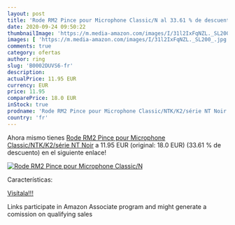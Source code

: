 ```yaml
---
layout: post
title: 'Rode RM2 Pince pour Microphone Classic/N al 33.61 % de descuento'
date: 2020-09-24 09:50:22
thumbnailImage: 'https://m.media-amazon.com/images/I/31l2IxFqNZL._SL200_.jpg'
images: [ 'https://m.media-amazon.com/images/I/31l2IxFqNZL._SL200_.jpg' ]
comments: true
category: ofertas
author: ring
slug: 'B0002DUVS6-fr'
description:
actualPrice: 11.95 EUR
currency: EUR
price: 11.95
comparePrice: 18.0 EUR
inStock: true
prodname: 'Rode RM2 Pince pour Microphone Classic/NTK/K2/série NT Noir'
country: 'fr'
---
```


Ahora mismo tienes [Rode RM2 Pince pour Microphone Classic/NTK/K2/série NT Noir](https://www.amazon.fr/dp/B0002DUVS6/?tag=tolees0d-21) a 11.95 EUR (original: 18.0 EUR) (33.61 %  de descuento) en el siguiente enlace!

[![Rode RM2 Pince pour Microphone Classic/N](https://m.media-amazon.com/images/I/31l2IxFqNZL._SL200_.jpg)](https://www.amazon.fr/dp/B0002DUVS6/?tag=tolees0d-21)

Características:


[Visítala!!!](https://www.amazon.fr/dp/B0002DUVS6/?tag=tolees0d-21)

Links participate in Amazon Associate program and might generate a comission on qualifying sales
